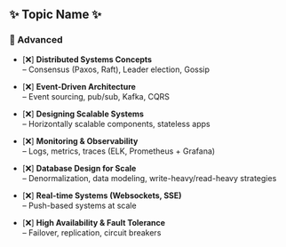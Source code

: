 ## ✨ Topic Name ✨


### 🔴 Advanced

* [❌] **Distributed Systems Concepts**  
    – Consensus (Paxos, Raft), Leader election, Gossip
    
* [❌] **Event-Driven Architecture**  
    – Event sourcing, pub/sub, Kafka, CQRS
    
* [❌] **Designing Scalable Systems**  
    – Horizontally scalable components, stateless apps
    
* [❌] **Monitoring & Observability**  
    – Logs, metrics, traces (ELK, Prometheus + Grafana)
    
* [❌] **Database Design for Scale**  
    – Denormalization, data modeling, write-heavy/read-heavy strategies
    
* [❌] **Real-time Systems (Websockets, SSE)**  
    – Push-based systems at scale
    
* [❌] **High Availability & Fault Tolerance**  
    – Failover, replication, circuit breakers
    